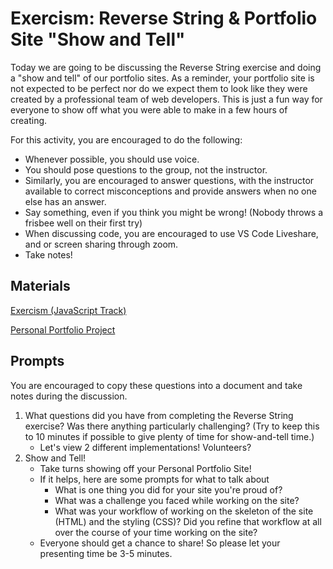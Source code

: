 # Exercism: Reverse String & Portfolio Site "Show and Tell"

Today we are going to be discussing the Reverse String exercise and doing a "show and tell" of our portfolio sites. As a reminder, your portfolio site is not expected to be perfect nor do we expect them to look like they were created by a professional team of web developers. This is just a fun way for everyone to show off what you were able to make in a few hours of creating.

For this activity, you are encouraged to do the following:

* Whenever possible, you should use voice.
* You should pose questions to the group, not the instructor.
* Similarly, you are encouraged to answer questions, with the instructor available to correct misconceptions and provide answers when no one else has an answer.
* Say something, even if you think you might be wrong! (Nobody throws a frisbee well on their first try)
* When discussing code, you are encouraged to use VS Code Liveshare, and or screen sharing through zoom.
* Take notes!

## Materials
[Exercism (JavaScript Track)](https://exercism.io/my/tracks/javascript)

[Personal Portfolio Project](https://github.com/Ada-C13/personal-portfolio-site)


## Prompts
You are encouraged to copy these questions into a document and take notes during the discussion.

1. What questions did you have from completing the Reverse String exercise? Was there anything particularly challenging? (Try to keep this to 10 minutes if possible to give plenty of time for show-and-tell time.)
    * Let's view 2 different implementations! Volunteers?
1. Show and Tell!
    * Take turns showing off your Personal Portfolio Site! 
    * If it helps, here are some prompts for what to talk about
        * What is one thing you did for your site you're proud of?
        * What was a challenge you faced while working on the site?
        * What was your workflow of working on the skeleton of the site (HTML) and the styling (CSS)? Did you refine that workflow at all over the course of your time working on the site?
    * Everyone should get a chance to share! So please let your presenting time be 3-5 minutes.